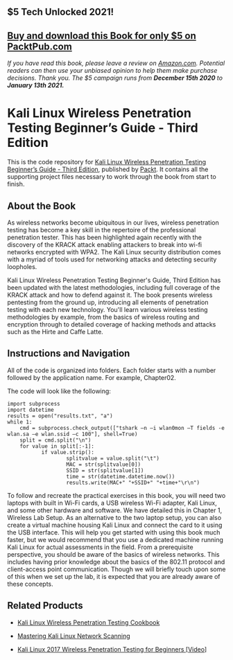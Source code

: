 ## $5 Tech Unlocked 2021!
[Buy and download this Book for only $5 on PacktPub.com](https://www.packtpub.com/product/kali-linux-wireless-penetration-testing-beginner-s-guide/9781783280414)
-----
*If you have read this book, please leave a review on [Amazon.com](https://www.amazon.com/gp/product/1783280417).     Potential readers can then use your unbiased opinion to help them make purchase decisions. Thank you. The $5 campaign         runs from __December 15th 2020__ to __January 13th 2021.__*

# Kali Linux Wireless Penetration Testing Beginner’s Guide - Third Edition
This is the code repository for [Kali Linux Wireless Penetration Testing Beginner’s Guide - Third Edition](https://www.packtpub.com/networking-and-servers/kali-linux-wireless-penetration-testing-beginner’s-guide-third-edition?utm_source=github&utm_medium=repository&utm_campaign=9781788831925), published by [Packt](https://www.packtpub.com/?utm_source=github). It contains all the supporting project files necessary to work through the book from start to finish.
## About the Book
As wireless networks become ubiquitous in our lives, wireless penetration testing has become a key skill in the repertoire of the professional penetration tester. This has been highlighted again recently with the discovery of the KRACK attack enabling attackers to break into wi-fi networks encrypted with WPA2. The Kali Linux security distribution comes with a myriad of tools used for networking attacks and detecting security loopholes.

Kali Linux Wireless Penetration Testing Beginner's Guide, Third Edition has been updated with the latest methodologies, including full coverage of the KRACK attack and how to defend against it. The book presents wireless pentesting from the ground up, introducing all elements of penetration testing with each new technology. You'll learn various wireless testing methodologies by example, from the basics of wireless routing and encryption through to detailed coverage of hacking methods and attacks such as the Hirte and Caffe Latte.
## Instructions and Navigation
All of the code is organized into folders. Each folder starts with a number followed by the application name. For example, Chapter02.



The code will look like the following:
```
import subprocess
import datetime
results = open("results.txt", "a")
while 1:
    cmd = subprocess.check_output(["tshark –n –i wlan0mon –T fields -e wlan.sa –e wlan.ssid –c 100"], shell=True)
    split = cmd.split("\n")
    for value in split[:-1]:
           if value.strip():
                   splitvalue = value.split("\t")
                   MAC = str(splitvalue[0])
                   SSID = str(splitvalue[1])
                   time = str(datetime.datetime.now())
                   results.write(MAC+" "+SSID+" "+time+"\r\n")

```

To follow and recreate the practical exercises in this book, you will need two laptops with built in Wi-Fi cards, a USB wireless Wi-Fi adapter, Kali Linux, and some other hardware and software. We have detailed this in Chapter 1, Wireless Lab Setup.
As an alternative to the two laptop setup, you can also create a virtual machine housing Kali Linux and connect the card to it using the USB interface. This will help you get started with using this book much faster, but we would recommend that you use a dedicated machine running Kali Linux for actual assessments in the field.
From a prerequisite perspective, you should be aware of the basics of wireless networks. This includes having prior knowledge about the basics of the 802.11 protocol and client-access point communication. Though we will briefly touch upon some of this when we set up the lab, it is expected that you are already aware of these concepts.


## Related Products
* [Kali Linux Wireless Penetration Testing Cookbook](https://www.packtpub.com/networking-and-servers/kali-linux-wireless-penetration-testing-cookbook?utm_source=github&utm_medium=repository&utm_campaign=9781783554089)

* [Mastering Kali Linux Network Scanning](https://www.packtpub.com/networking-and-servers/mastering-kali-linux-network-scanning?utm_source=github&utm_medium=repository&utm_campaign=9781788473323)

* [Kali Linux 2017 Wireless Penetration Testing for Beginners [Video]](https://www.packtpub.com/networking-and-servers/kali-linux-2017-wireless-penetration-testing-beginners-video?utm_source=github&utm_medium=repository&utm_campaign=9781788394055)

